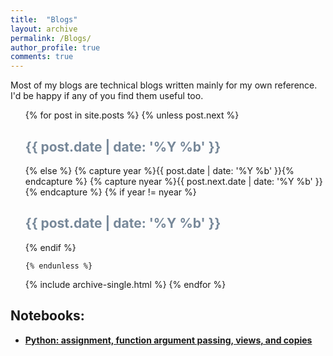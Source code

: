 ```yaml
---
title:  "Blogs"
layout: archive
permalink: /Blogs/
author_profile: true
comments: true
---
```


Most of my blogs are technical blogs written mainly for my own reference. I'd be happy if any of you find them useful too.



<ul>
  {% for post in site.posts %}
    {% unless post.next %}
      <font color="#778899"><h2>{{ post.date | date: '%Y %b' }}</h2></font>
    {% else %}
      {% capture year %}{{ post.date | date: '%Y %b' }}{% endcapture %}
      {% capture nyear %}{{ post.next.date | date: '%Y %b' }}{% endcapture %}
      {% if year != nyear %}
        <font color="#778899"><h2>{{ post.date | date: '%Y %b' }}</h2></font>
      {% endif %}

    {% endunless %}
   {% include archive-single.html %}
  {% endfor %}
</ul>

## Notebooks:
- [**Python: assignment, function argument passing, views, and copies**](https://github.com/zengliX/Notebooks/blob/master/python_variable.ipynb)


